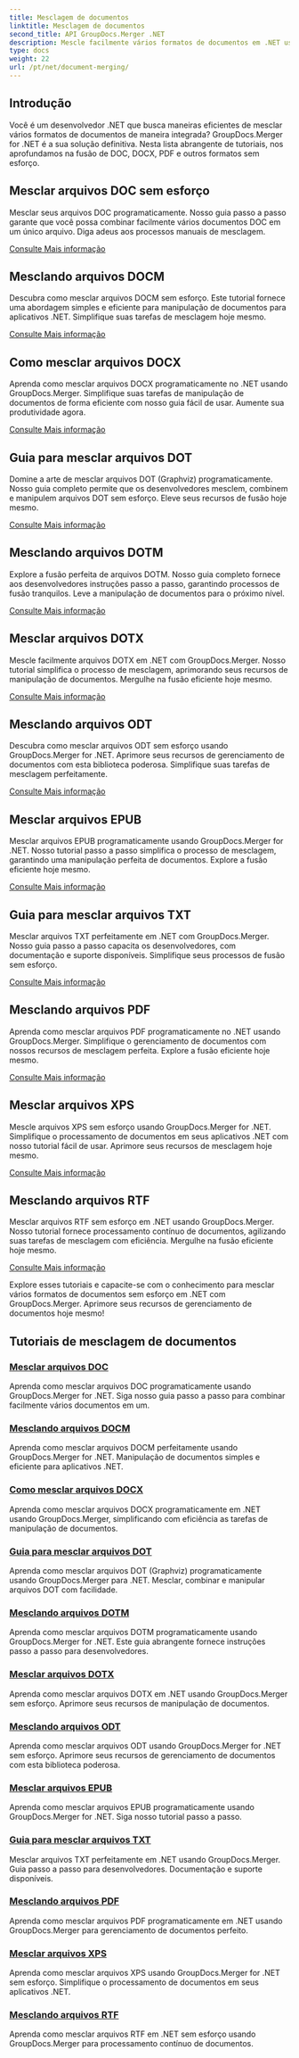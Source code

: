 ```yaml
---
title: Mesclagem de documentos
linktitle: Mesclagem de documentos
second_title: API GroupDocs.Merger .NET
description: Mescle facilmente vários formatos de documentos em .NET usando GroupDocs.Merger. Combine perfeitamente DOC, DOCX, PDF e muito mais. Aprimore seu gerenciamento de documentos hoje!
type: docs
weight: 22
url: /pt/net/document-merging/
---
```

## Introdução

Você é um desenvolvedor .NET que busca maneiras eficientes de mesclar vários formatos de documentos de maneira integrada? GroupDocs.Merger for .NET é a sua solução definitiva. Nesta lista abrangente de tutoriais, nos aprofundamos na fusão de DOC, DOCX, PDF e outros formatos sem esforço.

## Mesclar arquivos DOC sem esforço

Mesclar seus arquivos DOC programaticamente. Nosso guia passo a passo garante que você possa combinar facilmente vários documentos DOC em um único arquivo. Diga adeus aos processos manuais de mesclagem.

[Consulte Mais informação](./merge-doc-files/)

## Mesclando arquivos DOCM

Descubra como mesclar arquivos DOCM sem esforço. Este tutorial fornece uma abordagem simples e eficiente para manipulação de documentos para aplicativos .NET. Simplifique suas tarefas de mesclagem hoje mesmo.

[Consulte Mais informação](./merging-docm-files/)

## Como mesclar arquivos DOCX

Aprenda como mesclar arquivos DOCX programaticamente no .NET usando GroupDocs.Merger. Simplifique suas tarefas de manipulação de documentos de forma eficiente com nosso guia fácil de usar. Aumente sua produtividade agora.

[Consulte Mais informação](./how-to-merge-docx-files/)

## Guia para mesclar arquivos DOT

Domine a arte de mesclar arquivos DOT (Graphviz) programaticamente. Nosso guia completo permite que os desenvolvedores mesclem, combinem e manipulem arquivos DOT sem esforço. Eleve seus recursos de fusão hoje mesmo.

[Consulte Mais informação](./guide-merging-dot-files/)

## Mesclando arquivos DOTM

Explore a fusão perfeita de arquivos DOTM. Nosso guia completo fornece aos desenvolvedores instruções passo a passo, garantindo processos de fusão tranquilos. Leve a manipulação de documentos para o próximo nível.

[Consulte Mais informação](./merging-dotm-files/)

## Mesclar arquivos DOTX

Mescle facilmente arquivos DOTX em .NET com GroupDocs.Merger. Nosso tutorial simplifica o processo de mesclagem, aprimorando seus recursos de manipulação de documentos. Mergulhe na fusão eficiente hoje mesmo.

[Consulte Mais informação](./merge-dotx-files/)

## Mesclando arquivos ODT

Descubra como mesclar arquivos ODT sem esforço usando GroupDocs.Merger for .NET. Aprimore seus recursos de gerenciamento de documentos com esta biblioteca poderosa. Simplifique suas tarefas de mesclagem perfeitamente.

[Consulte Mais informação](./merging-odt-files/)

## Mesclar arquivos EPUB

Mesclar arquivos EPUB programaticamente usando GroupDocs.Merger for .NET. Nosso tutorial passo a passo simplifica o processo de mesclagem, garantindo uma manipulação perfeita de documentos. Explore a fusão eficiente hoje mesmo.

[Consulte Mais informação](./merge-epub-files/)

## Guia para mesclar arquivos TXT

Mesclar arquivos TXT perfeitamente em .NET com GroupDocs.Merger. Nosso guia passo a passo capacita os desenvolvedores, com documentação e suporte disponíveis. Simplifique seus processos de fusão sem esforço.

[Consulte Mais informação](./guide-merging-txt-files/)

## Mesclando arquivos PDF

Aprenda como mesclar arquivos PDF programaticamente no .NET usando GroupDocs.Merger. Simplifique o gerenciamento de documentos com nossos recursos de mesclagem perfeita. Explore a fusão eficiente hoje mesmo.

[Consulte Mais informação](./merging-pdf-files/)

## Mesclar arquivos XPS

Mescle arquivos XPS sem esforço usando GroupDocs.Merger for .NET. Simplifique o processamento de documentos em seus aplicativos .NET com nosso tutorial fácil de usar. Aprimore seus recursos de mesclagem hoje mesmo.

[Consulte Mais informação](./merge-xps-files/)

## Mesclando arquivos RTF

Mesclar arquivos RTF sem esforço em .NET usando GroupDocs.Merger. Nosso tutorial fornece processamento contínuo de documentos, agilizando suas tarefas de mesclagem com eficiência. Mergulhe na fusão eficiente hoje mesmo.

[Consulte Mais informação](./merging-rtf-files/)

Explore esses tutoriais e capacite-se com o conhecimento para mesclar vários formatos de documentos sem esforço em .NET com GroupDocs.Merger. Aprimore seus recursos de gerenciamento de documentos hoje mesmo!
## Tutoriais de mesclagem de documentos
### [Mesclar arquivos DOC](./merge-doc-files/)
Aprenda como mesclar arquivos DOC programaticamente usando GroupDocs.Merger for .NET. Siga nosso guia passo a passo para combinar facilmente vários documentos em um.
### [Mesclando arquivos DOCM](./merging-docm-files/)
Aprenda como mesclar arquivos DOCM perfeitamente usando GroupDocs.Merger for .NET. Manipulação de documentos simples e eficiente para aplicativos .NET.
### [Como mesclar arquivos DOCX](./how-to-merge-docx-files/)
Aprenda como mesclar arquivos DOCX programaticamente em .NET usando GroupDocs.Merger, simplificando com eficiência as tarefas de manipulação de documentos.
### [Guia para mesclar arquivos DOT](./guide-merging-dot-files/)
Aprenda como mesclar arquivos DOT (Graphviz) programaticamente usando GroupDocs.Merger para .NET. Mesclar, combinar e manipular arquivos DOT com facilidade.
### [Mesclando arquivos DOTM](./merging-dotm-files/)
Aprenda como mesclar arquivos DOTM programaticamente usando GroupDocs.Merger for .NET. Este guia abrangente fornece instruções passo a passo para desenvolvedores.
### [Mesclar arquivos DOTX](./merge-dotx-files/)
Aprenda como mesclar arquivos DOTX em .NET usando GroupDocs.Merger sem esforço. Aprimore seus recursos de manipulação de documentos.
### [Mesclando arquivos ODT](./merging-odt-files/)
Aprenda como mesclar arquivos ODT usando GroupDocs.Merger for .NET sem esforço. Aprimore seus recursos de gerenciamento de documentos com esta biblioteca poderosa.
### [Mesclar arquivos EPUB](./merge-epub-files/)
Aprenda como mesclar arquivos EPUB programaticamente usando GroupDocs.Merger for .NET. Siga nosso tutorial passo a passo.
### [Guia para mesclar arquivos TXT](./guide-merging-txt-files/)
Mesclar arquivos TXT perfeitamente em .NET usando GroupDocs.Merger. Guia passo a passo para desenvolvedores. Documentação e suporte disponíveis.
### [Mesclando arquivos PDF](./merging-pdf-files/)
Aprenda como mesclar arquivos PDF programaticamente em .NET usando GroupDocs.Merger para gerenciamento de documentos perfeito.
### [Mesclar arquivos XPS](./merge-xps-files/)
Aprenda como mesclar arquivos XPS usando GroupDocs.Merger for .NET sem esforço. Simplifique o processamento de documentos em seus aplicativos .NET.
### [Mesclando arquivos RTF](./merging-rtf-files/)
Aprenda como mesclar arquivos RTF em .NET sem esforço usando GroupDocs.Merger para processamento contínuo de documentos.